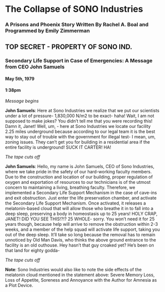 # The Collapse of SONO Industries
### A Prisons and Phoenix Story Written By Rachel A. Boal and Programmed by Emily Zimmerman


## TOP SECRET - PROPERTY OF SONO IND.
### Secondary Life Support in Case of Emergencies: A Message from CEO John Samuels
#### May 5th, 1979
#### 1:38pm
*Message begins*

**John Samuels**: Here at Sono Industries we realize that we put our scientists under a lot of pressure- 1,830,000 N/m2 to be exact- haha! Wait, I am not supposed to make jokes? You didn’t tell me that you were recording this! Damn it, Janet! Well, um, - here at Sono Industries we locate our facility 2.25 miles underground because according to our legal team it is the best way to stay out of trouble with the government for illegal test- I mean, um, zoning issues. They can’t get you for building in a residential area if the entire facility is underground! SUCK IT CARTER! HA! 

*The tape cuts off* 

**John Samuels**: Hello, my name is John Samuels, CEO of Sono Industries, where we take pride in the safety of our hard-working faculty members. Due to the construction and location of our building, proper regulation of oxygen and exportation of resources to our technicians is of the utmost concern to maintaining a living, breathing faculty. Therefore, we implemented a Secondary Life Support Mechanism in the case of cave-ins and exit obstruction. Just enter the life preservation chamber, and activate the Secondary Life Support Mechanism. Once activated, it releases a melatonin-based cloud that will allow those who breathe it in to fall into a deep sleep, preserving a body in homeostasis up to 25 years! HOLY CRAP, JANET! DID YOU SEE THIS!?!? 25 WHOLE- sorry. You won’t need it for 25 years though, because help will arrive to remove the obstruction within 2-3 weeks, and a member of the help squad will activate life support, taking you out of the deep sleep. It’ll take so long because the removal has to remain unnoticed by Old Man Davis, who thinks the above ground entrance to the facility is an old outhouse. Hey hasn’t that guy croaked yet? He’s been on that land for eighty godda-

*The tape cuts off* 
 
**Note**: Sono Industries would also like to note the side effects of the melatonin cloud mentioned in the statement above:
Severe Memory Loss, Loss of Appetite, Soreness and Annoyance with the Author for Amnesia as a Plot Device.
 
